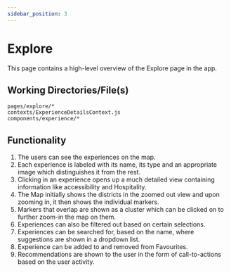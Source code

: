 ```yaml
---
sidebar_position: 3
---
```


# Explore

This page contains a high-level overview of the Explore page in the app.

## Working Directories/File(s)

```
pages/explore/*
contexts/ExperienceDetailsContext.js
components/experience/*
```

## Functionality

1. The users can see the experiences on the map.
2. Each experience is labeled with its name, its type and an appropriate image which distinguishes it from the rest.
3. Clicking in an experience opens up a much detailed view containing information like accessibility and Hospitality.
4. The Map initially shows the districts in the zoomed out view and upon zooming in, it then shows the individual markers.
5. Markers that overlap are shown as a cluster which can be clicked on to further zoom-in the map on them.
6. Experiences can also be filtered out based on certain selections.
7. Experiences can be searched for, based on the name, where suggestions are shown in a dropdown list.
8. Experience can be added to and removed from Favourites.
9. Recommendations are shown to the user in the form of call-to-actions based on the user activity.
